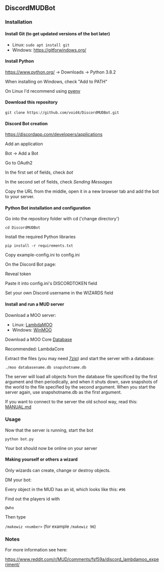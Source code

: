 ## DiscordMUDBot

### Installation

#### Install Git (to get updated versions of the bot later)

- Linux: `sudo apt install git`
- Windows: https://gitforwindows.org/

#### Install Python

https://www.python.org/ -> Downloads -> Python 3.8.2

When installing on Windows, check "Add to PATH"

On Linux I'd recommend using [pyenv](https://github.com/pyenv/pyenv)

#### Download this repository

`git clone https://github.com/void4/DiscordMUDBot.git`

#### Discord Bot creation

https://discordapp.com/developers/applications

Add an application

Bot -> Add a Bot

Go to OAuth2

In the first set of fields, check *bot*

In the second set of fields, check *Sending Messages*

Copy the URL from the middle, open it in a new browser tab and add the bot to your server.

#### Python Bot installation and configuration

Go into the repository folder with cd ('change directory')

`cd DiscordMUDBot`

Install the required Python libraries

`pip install -r requirements.txt`

Copy example-config.ini to config.ini

On the Discord Bot page:

Reveal token

Paste it into config.ini's DISCORDTOKEN field

Set your own Discord username in the WIZARDS field

#### Install and run a MUD server

Download a MOO server:

- Linux: [LambdaMOO](http://www.moo-cows.com/downloads.html)
- Windows: [WinMOO](https://www.chrisunkel.com/WinMOO/)

Download a MOO Core [Database](http://www.moo-cows.com/downloads.html)

Recommended: LambdaCore

Extract the files (you may need [7zip](https://www.7-zip.org/)) and start the server with a database:

`./moo databasename.db snapshotname.db`

The server will load all objects from the database file specificed by the first argument and then periodically, and when it shuts down, save snapshots of the world to the file specified by the second argument. When you start the server again, use snapshotname.db as the first argument.

If you want to connect to the server the old school way, read this: [MANUAL.md](MANUAL.md)

### Usage

Now that the server is running, start the bot

`python bot.py`

Your bot should now be online on your server

#### Making yourself or others a wizard

Only wizards can create, change or destroy objects.

DM your bot:

Every object in the MUD has an id, which looks like this: `#96`

Find out the players id with

`@who`

Then type

`/makewiz <number>` (for example `/makewiz 96`)

### Notes

For more information see here:

https://www.reddit.com/r/MUD/comments/fsf59a/discord_lambdamoo_experiment/
